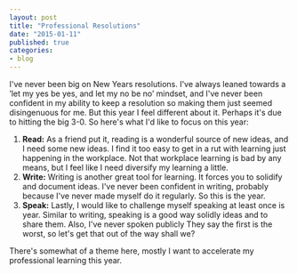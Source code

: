 ```yaml
---
layout: post
title: "Professional Resolutions"
date: "2015-01-11"
published: true
categories:
- blog
---
```


I've never been big on New Years resolutions. I've always leaned towards a ’let my yes be yes, and let my no be no’ mindset, and I've never been confident in my ability to keep a resolution so making them just seemed disingenuous for me. But this year I feel different about it. Perhaps it's due to hitting the big 3-0. So here's what I'd like to focus on this year:

1. **Read:** As a friend put it, reading is a wonderful source of new ideas, and I need some new ideas. I find it too easy to get in a rut with learning just happening in the workplace. Not that workplace learning is bad by any means, but I feel like I need diversify my learning a little. 
2. **Write:** Writing is another great tool for learning. It forces you to solidify and document ideas. I've never been confident in writing, probably because I've never made myself do it regularly. So this is the year.
3. **Speak:** Lastly, I would like to challenge myself speaking at least once is year. Similar to writing, speaking is a good way solidly ideas and to share them. Also, I've never spoken publicly  They say the first is the worst, so let's get that out of the way shall we? 

There's somewhat of a theme here, mostly I want to accelerate my professional learning this year. 

